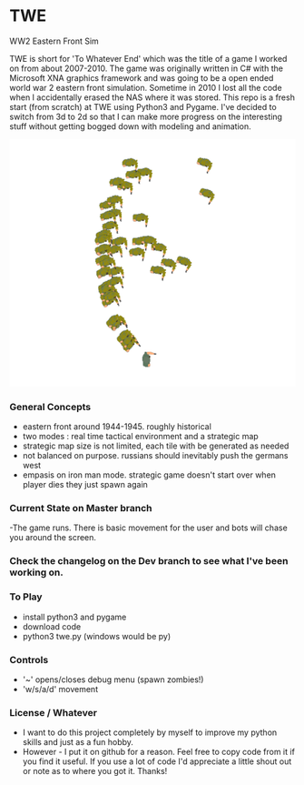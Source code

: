 # TWE 
WW2 Eastern Front Sim

TWE is short for 'To Whatever End' which was the title of a game I worked on from about 2007-2010.
The game was originally written in C# with the Microsoft XNA graphics framework and was going to be a open ended world war 2 eastern front simulation.
Sometime in 2010 I lost all the code when I accidentally erased the NAS where it was stored. This repo is a fresh start (from scratch) at TWE using Python3 and Pygame. I've decided to switch from 3d to 2d so that I can make more progress on the interesting stuff without getting bogged down with modeling and animation.

![screenshot](/screenshots/twe-jan-10-2021.png "boop")


### General Concepts
- eastern front around 1944-1945. roughly historical
- two modes : real time tactical environment and a strategic map
- strategic map size is not limited, each tile with be generated as needed
- not balanced on purpose. russians should inevitably push the germans west
- empasis on iron man mode. strategic game doesn't start over when player dies they just spawn again

### Current State on Master branch
-The game runs. There is basic movement for the user and bots will chase you around the screen.


### Check the changelog on the Dev branch to see what I've been working on.
  
### To Play 
- install python3 and pygame
- download code
- python3 twe.py (windows would be py)

### Controls
- '~' opens/closes debug menu (spawn zombies!)
- 'w/s/a/d' movement


### License / Whatever
- I want to do this project completely by myself to improve my python skills and just as a fun hobby. 
- However - I put it on github for a reason. Feel free to copy code from it if you find it useful. If you use a lot of code I'd appreciate a little shout out or note as to where you got it. Thanks!
